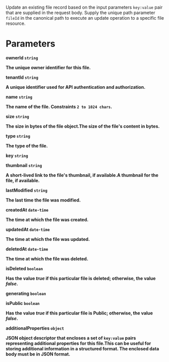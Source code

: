 Update an existing file record based on the input parameters `key:value` pair that are supplied in the request body. Supply the unique path parameter `fileId` in the canonical path to execute an update operation to a specific file resource.


# Parameters

<strong>ownerId<strong> `string`

The unique owner identifier for this file.

<strong>tenantId<strong> `string`

A unique identifier used for API authentication and authorization.

<strong>name<strong> `string`

The name of the file. Constraints `2 to 1024 chars`.

<strong>size<strong> `string`

The size in bytes of the file object.The size of the file's content in bytes. 

<strong>type<strong> `string`

The type of the file.

<strong>key<strong> `string`



<strong>thumbnail<strong> `string`

A short-lived link to the file's thumbnail, if available.A thumbnail for the file, if available. 

<strong>lastModified<strong> `string`

The last time the file was modified.

<strong>createdAt<strong> `date-time`

The time at which the file was created.

<strong>updatedAt<strong> `date-time`

The time at which the file was updated.

<strong>deletedAt<strong> `date-time`

The time at which the file was deleted.

<strong>isDeleted<strong> `boolean`

Has the value _true_ if this particular file is deleted; otherwise, the value _false_.

<strong>generating<strong> `boolean`



<strong>isPublic<strong> `boolean`

Has the value _true_ if this particular file is Public; otherwise, the value _false_.

<strong>additionalProperties<strong> `object`

JSON object descriptor that encloses a set of `key:value` pairs representing additional properties for this file.This can be useful for storing additional information in a structured format.  The enclosed data body must be in JSON format.